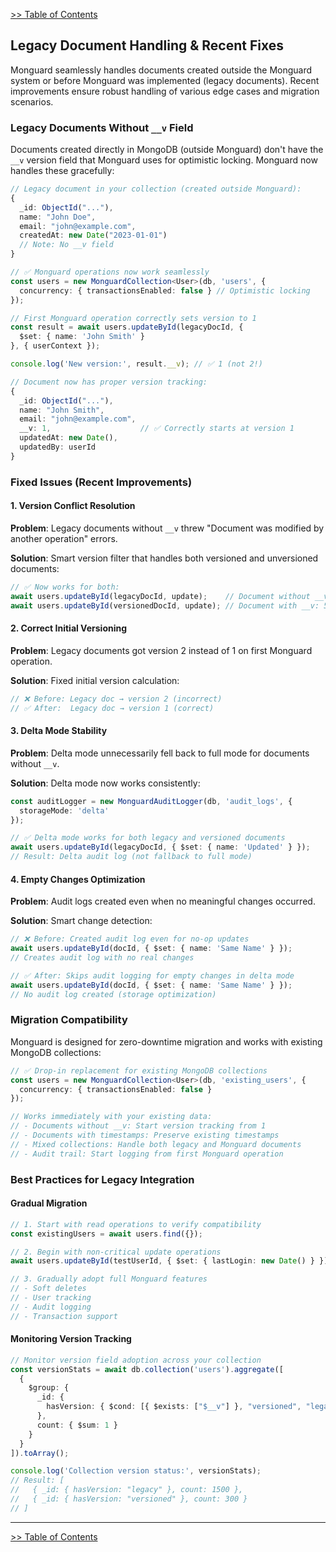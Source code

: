 [>> Table of Contents](/docs/README.md)

## Legacy Document Handling & Recent Fixes

Monguard seamlessly handles documents created outside the Monguard system or before Monguard was implemented (legacy documents). Recent improvements ensure robust handling of various edge cases and migration scenarios.

### Legacy Documents Without `__v` Field

Documents created directly in MongoDB (outside Monguard) don't have the `__v` version field that Monguard uses for optimistic locking. Monguard now handles these gracefully:

```typescript
// Legacy document in your collection (created outside Monguard):
{
  _id: ObjectId("..."),
  name: "John Doe", 
  email: "john@example.com",
  createdAt: new Date("2023-01-01")
  // Note: No __v field
}

// ✅ Monguard operations now work seamlessly
const users = new MonguardCollection<User>(db, 'users', {
  concurrency: { transactionsEnabled: false } // Optimistic locking
});

// First Monguard operation correctly sets version to 1
const result = await users.updateById(legacyDocId, { 
  $set: { name: 'John Smith' } 
}, { userContext });

console.log('New version:', result.__v); // ✅ 1 (not 2!)

// Document now has proper version tracking:
{
  _id: ObjectId("..."),
  name: "John Smith",
  email: "john@example.com", 
  __v: 1,                    // ✅ Correctly starts at version 1
  updatedAt: new Date(),
  updatedBy: userId
}
```

### Fixed Issues (Recent Improvements)

#### 1. **Version Conflict Resolution**
**Problem**: Legacy documents without `__v` threw "Document was modified by another operation" errors.

**Solution**: Smart version filter that handles both versioned and unversioned documents:
```typescript
// ✅ Now works for both:
await users.updateById(legacyDocId, update);    // Document without __v
await users.updateById(versionedDocId, update); // Document with __v: 5
```

#### 2. **Correct Initial Versioning** 
**Problem**: Legacy documents got version 2 instead of 1 on first Monguard operation.

**Solution**: Fixed initial version calculation:
```typescript
// ❌ Before: Legacy doc → version 2 (incorrect)
// ✅ After:  Legacy doc → version 1 (correct)
```

#### 3. **Delta Mode Stability**
**Problem**: Delta mode unnecessarily fell back to full mode for documents without `__v`.

**Solution**: Delta mode now works consistently:
```typescript
const auditLogger = new MonguardAuditLogger(db, 'audit_logs', {
  storageMode: 'delta'
});

// ✅ Delta mode works for both legacy and versioned documents
await users.updateById(legacyDocId, { $set: { name: 'Updated' } });
// Result: Delta audit log (not fallback to full mode)
```

#### 4. **Empty Changes Optimization**
**Problem**: Audit logs created even when no meaningful changes occurred.

**Solution**: Smart change detection:
```typescript
// ❌ Before: Created audit log even for no-op updates
await users.updateById(docId, { $set: { name: 'Same Name' } });
// Creates audit log with no real changes

// ✅ After: Skips audit logging for empty changes in delta mode
await users.updateById(docId, { $set: { name: 'Same Name' } });
// No audit log created (storage optimization)
```

### Migration Compatibility

Monguard is designed for zero-downtime migration and works with existing MongoDB collections:

```typescript
// ✅ Drop-in replacement for existing MongoDB collections
const users = new MonguardCollection<User>(db, 'existing_users', {
  concurrency: { transactionsEnabled: false }
});

// Works immediately with your existing data:
// - Documents without __v: Start version tracking from 1
// - Documents with timestamps: Preserve existing timestamps  
// - Mixed collections: Handle both legacy and Monguard documents
// - Audit trail: Start logging from first Monguard operation
```

### Best Practices for Legacy Integration

#### Gradual Migration
```typescript
// 1. Start with read operations to verify compatibility
const existingUsers = await users.find({});

// 2. Begin with non-critical update operations
await users.updateById(testUserId, { $set: { lastLogin: new Date() } });

// 3. Gradually adopt full Monguard features
// - Soft deletes
// - User tracking  
// - Audit logging
// - Transaction support
```

#### Monitoring Version Tracking
```typescript
// Monitor version field adoption across your collection
const versionStats = await db.collection('users').aggregate([
  {
    $group: {
      _id: { 
        hasVersion: { $cond: [{ $exists: ["$__v"] }, "versioned", "legacy"] }
      },
      count: { $sum: 1 }
    }
  }
]).toArray();

console.log('Collection version status:', versionStats);
// Result: [
//   { _id: { hasVersion: "legacy" }, count: 1500 },
//   { _id: { hasVersion: "versioned" }, count: 300 }
// ]
```


---

[>> Table of Contents](/docs/README.md)
